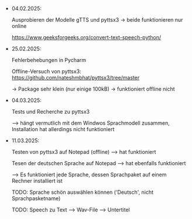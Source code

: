 - 04.02.2025:

    Ausprobieren der Modelle gTTS und pyttsx3 -> beide funktionieren nur online

    https://www.geeksforgeeks.org/convert-text-speech-python/


- 25.02.2025:
 
    Fehlerbehebungen in Pycharm

    Offline-Versuch von pyttsx3: https://github.com/nateshmbhat/pyttsx3/tree/master

    -> Package sehr klein (nur einige 100kB) -> funktioniert offline nicht


- 04.03.2025:
 
    Tests und Recherche zu pyttsx3 

    --> hängt vermutlich mit dem Windwos Sprachmodell zusammen, Installation hat allerdings nicht funktioniert

    
- 11.03.2025:
 
    Testen von pyttsx3 auf Notepad (offline) --> hat funktioniert

    Tesen der deutschen Sprache auf Notepad --> hat ebenfalls funktioniert

    --> Es funktioniert jede Sprache, dessen Sprachpaket auf einem Rechner installiert ist
    
    TODO: Sprache schön auswählen können ('Deutsch', nicht Sprachpasketname)

    TODO: Speech zu Text --> Wav-File --> Untertitel
